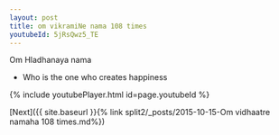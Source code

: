 ```yaml
---
layout: post
title: om vikramiNe nama 108 times
youtubeId: 5jRsQwz5_TE
---
```

 
 
Om Hladhanaya nama 
 
 -  Who is the one who creates happiness 
 
  
 
  
 
 
 
 
 
 


{% include youtubePlayer.html id=page.youtubeId %}
 
[Next]({{ site.baseurl }}{% link  split2/_posts/2015-10-15-Om vidhaatre namaha 108 times.md%})
 
